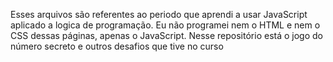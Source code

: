 Esses arquivos são referentes ao periodo que aprendi a usar JavaScript aplicado a logica de programação. Eu não programei nem o HTML e nem o CSS dessas páginas, apenas o JavaScript. 
Nesse repositório está o jogo do número secreto e outros desafios que tive no curso
